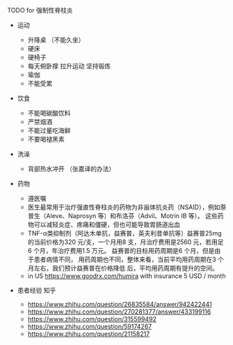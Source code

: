 TODO for 强制性脊柱炎

- 运动
  - 升降桌 （不能久坐） 
  - 硬床 
  - 硬椅子 
  - 每天俯卧撑 拉升运动 坚持锻炼
  - 瑜伽
  - 不能受累

- 饮食
  - 不能喝碳酸饮料
  - 严禁烟酒
  - 不能过量吃海鲜
  - 不要喝褪黑素

- 洗澡
  - 背部热水冲开 （张嘉译的办法）

- 药物
  - 遵医嘱
  - 医生最常用于治疗强直性脊柱炎的药物为非甾体抗炎药（NSAID），例如萘普生（Aleve、Naprosyn 等）和布洛芬（Advil、Motrin IB 等）。 这些药物可以减轻炎症、疼痛和僵硬，但也可能导致胃肠道出血
  - TNF-α类抑制剂（阿达木单抗，益赛普，英夫利昔单抗等）益赛普25mg 的当前价格为320 元/支，一个月用8 支，月治疗费用是2560 元，若用足 6 个月，年治疗费用1.5 万元。 益赛普的目标用药周期是6 个月，但是由于患者病情不同， 用药周期也不同，整体来看，当前平均用药周期在3 个月左右，我们预计益赛普在价格降低 后，平均用药周期有提升的空间。
  - in US https://www.goodrx.com/humira with insurance 5 USD / month 

- 患者经验 知乎
  - https://www.zhihu.com/question/26835584/answer/942422441
  - https://www.zhihu.com/question/270281377/answer/433199116
  - https://www.zhihu.com/question/315599492
  - https://www.zhihu.com/question/59174267
  - https://www.zhihu.com/question/21158217
